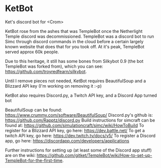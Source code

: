 # KetBot
Ket's discord bot for &lt;Crom>

KetBot rose from the ashes that was TempleBot once the Netherlight Temple discord was decommissioned. TempleBot was a discord bot to run Simc through discord commands in the cloud before a certain largely known website that does that for you took off. At it's peak, TempleBot served approx 60k people. 

Due to this heritage, it still has some bones from Silkybot 0.9 (the bot TempleBot was forked from), which you can see: https://github.com/troyredfearn/silkybot.

Until I remove pieces not needed, KetBot requires BeautifulSoup and a Blizzard API key (I'm working on removing it :-p)

KetBot also requires Discord.py, a Twitch API key, and a Discord App turned bot

BeautifulSoup can be found: https://www.crummy.com/software/BeautifulSoup/
Discord.py's github is: https://github.com/Rapptz/discord.py
Build instructions for simcraft can be found at: https://github.com/simulationcraft/simc/wiki/HowToBuild
To register for a Blizzard API key, go here: https://dev.battle.net/
To get a twitch API key, go here: https://dev.twitch.tv/docs/v5/
To register a Discord app, go here: https://discordapp.com/developers/applications

Further instructions for setting up (at least some of the Discord app stuff) are on the wiki: https://github.com/gitket/TempleBot/wiki/How-to-set-up-TempleBot-for-the-first-time.

